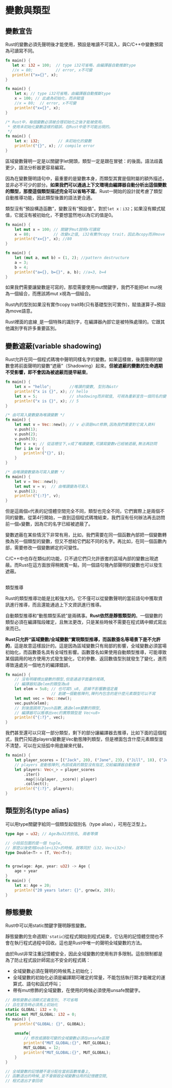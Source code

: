 # 變數與類型

## 變數宣告

Rust的變數必須先聲明後才能使用，預設是唯讀不可寫入，與C/C++中變數預寫為可讀寫不同。

```rust
fn main() {
   let x: i32 = 100;  // type i32可省略，由編譯器自動推斷type
   //x = 80;          // error, x不可變
   println!("x={}", x);
}

fn main() {
    let x; // type i32可省略，由編譯器自動推斷type
    x = 100; // 此處為初始化，而非賦值
    //x = 80;  // error, x不可變
    println!("x={}", x);
}

/* Rust中，每個變數必須被合理初始化之後才能被使用。
 * 使用未初始化變數這樣的錯誤，在Rust中是不可能出現的。
 */
fn main() {
    let x: i32;        // 未初始化的變數
    println!("{}", x); // compile error
}
```

區域變數聲明一定是以關鍵字let開頭，類型一定是跟在冒號：的後面。語法歧義更少，語法分析器更容易編寫。

因為在變數聲明語句中，最重要的是變數本身，而類型其實是個附屬的額外描述，並非必不可少的部分。**如果我們可以通過上下文環境由編譯器自動分析出這個變數的類型，那麼這個類型描述完全可以省略不寫**。Rust一開始的設計就考慮了類型自動推導功能，因此類型後置的語法更合適。

類型沒有“預設構造函數”，變數沒有“預設值”。對於`let x：i32`；如果沒有顯式賦值，它就沒有被初始化，不要想當然地以為它的值是0。

```rust
fn main() {
    let mut x = 100; // 關鍵字mut說明x可讀寫
    x = 80;          // 改變x之值, i32有實作copy trait，因此為copy而非move
    println!("x={}", x); //80
}

fn main() {
    let (mut a, mut b) = (1, 2); //pattern destructure
    a = 3;
    b = 4;
    println!("a={}, b={}", a, b); //a=3, b=4
}
```

如果我們需要讓變數是可寫的，那麼需要使用mut關鍵字，我們不能把let mut視為一個組合，而應該將mut x視為一個組合。

Rust內的型別如果沒有實作copy trait時\(只有基礎型別可實作\)，賦值運算子`=`預設為move語意。

Rust裡面的底線`_`是一個特殊的識別字，在編譯器內部它是被特殊處理的。它跟其他識別字有許多重要區別。

## 變數遮蔽\(variable shadowing\)

Rust允許在同一個程式碼塊中聲明同樣名字的變數。如果這樣做，後面聲明的變數會將前面聲明的變數“遮蔽”（Shadowing）起來。**但被遮蔽的變數的生命週期不受影響，即不會因為被遮蔽而提早結束**。

```rust
fn main() {
    let x = "hello";        //唯讀的變數, 型別為&str
    println!("x is {}", x); // hello
    let x = 5;              // shadowing而非賦值, 可視為重新宣告一個同名的變數
    println!("x is {}", x); // 5
}

/* 由可寫入變數變為唯讀變數 */
fn main() {
    let mut v = Vec::new(); // v 必須是mut修飾,因為我們需要對它寫入資料
    v.push(1);
    v.push(2);
    v.push(3);
    let v = v; // 從這裡往下,v成了唯讀變數,可讀寫變數v已經被遮蔽,無法再訪問
    for i in &v {
        println!("{}", i);
    }
}

/* 由唯讀變數變為可寫入變數 */
fn main() {
    let v = Vec::new();
    let mut v = v;  // 由唯讀變為可寫入
    v.push(1);
    println!("{:?}", v);
}
```

但是這兩個`x`代表的記憶體空間完全不同，類型也完全不同，它們實際上是兩個不同的變數。從第4行開始，一直到這個程式碼塊結束，我們沒有任何辦法再去訪問前一個`x`變數，因為它的名字已經被遮蔽了。

變數遮蔽在某些情況下非常有用，比如，我們需要在同一個函數內部把一個變數轉換為另一個類型的變數，但又不想給它們起不同的名字。再比如，在同一個函數內部，需要修改一個變數綁定的可變性。

C/C++中也存在類似的功能，只不過它們只允許嵌套的區域內部的變數出現遮蔽。而Rust在這方面放得稍微寬一點，同一個語句塊內部聲明的變數也可以發生遮蔽。

## 類型推導

Rust的類型推導功能是比較強大的。它不僅可以從變數聲明的當前語句中獲取資訊進行推導，而且還能通過上下文資訊進行推導。

自動類型推導和“動態類型系統”是兩碼事。**Rust依然是靜態類型的**。一個變數的類型必須在編譯階段確定，且無法更改，只是某些時候不需要在程式碼中顯式寫出來而已。

**Rust只允許“區域變數/全域變數”實現類型推導，而函數簽名等場景下是不允許的**，這是故意這樣設計的。這是因為區域變數只有局部的影響，全域變數必須當場初始化，而函數簽名具有全域性影響。函數簽名如果使用自動類型推導，可能導致某個調用的地方使用方式發生變化，它的參數、返回數值型別就發生了變化，進而導致遠處另一個地方的編譯錯誤，

```rust
fn main() {
    // 沒有明確標出變數的類型,但是通過字面量的尾碼,
    // 編譯器知道elem的類型為u8
    let elem = 5u8; // 也可寫5_u8, 底線不影響數值定義
                    // 創建一個動態陣列,陣列內包含的是什麼元素類型可以不寫
    let mut vec = Vec::new();
    vec.push(elem);
    // 到後面調用了push函數,通過elem變數的類型,
    // 編譯器可以推導出vec的實際類型是 Vec<u8>
    println!("{:?}", vec);
}
```

我們甚至還可以只寫一部分類型，剩下的部分讓編譯器去推導，比如下面的這個程式，我們只知道players變數是Vec動態陣列類型，但是裡面包含什麼元素類型並不清楚，可以在尖括弧中用底線來代替。

```rust
fn main() {
    let player_scores = [("Jack", 20), ("Jane", 23), ("Jill", 18), ("John", 19)];
    // players 是動態陣列,內部成員的類型沒有指定,交給編譯器自動推導
    let players: Vec<_> = player_scores
        .iter()
        .map(|&(player, _score)| player)
        .collect();
    println!("{:?}", players);
}
```

## 類型別名\(type alias\)

可以用type關鍵字給同一個類型起個別名（type alias），可用在泛型上。

```rust
type Age = u32; // Age為u32的別名, 兩者等價

// 小括弧包圍的是一個 tuple, 
// 那麼以後使用Double<i32>的時候，就等同於（i32，Vec<i32>）
type Double<T> = (T, Vec<T>); 


fn grow(age: Age, year: u32) -> Age {
    age + year
}
fn main() {
    let x: Age = 20;
    println!("20 years later: {}", grow(x, 20));   
}
```

## 靜態變數

Rust中可以用static關鍵字聲明靜態變數。

靜態變數的生命週期\(`'static`\)從程式開始到程式結束，它佔用的記憶體空間也不會在執行程式過程中回收。這也是Rust中唯一的聲明全域變數的方法。

由於Rust非常注重記憶體安全，因此全域變數的使用有許多限制。這些限制都是為了防止程式設計師寫出不安全的程式碼：

* 全域變數必須在聲明的時候馬上初始化；
* 全域變數的初始化必須是編譯期可確定的常量，不能包括執行期才能確定的運算式、語句和函式呼叫；
* 帶有mut修飾的全域變數，在使用的時候必須使用unsafe關鍵字。

```rust
// 靜態變數必須顯式定義型別, 不可省略
// 且在宣告時必須馬上初始化
static GLOBAL: i32 = 0;
static mut MUT_GLOBAL: i32 = 0;
fn main() {
    println!("GLOBAL: {}", GLOBAL);
   
    unsafe{
        // 修改或讀取可變的全域變數必須在unsafe區間
        println!("MUT_GLOBAL:{}", MUT_GLOBAL);
        MUT_GLOBAL = 12;
        println!("MUT_GLOBAL:{}", MUT_GLOBAL);
    }
}

// 全域變數的記憶體不是分配在當前函數堆疊上,
// 函數退出的時候,並不會銷毀全域變數佔用的記憶體空間,
// 程式退出才會回收
```

